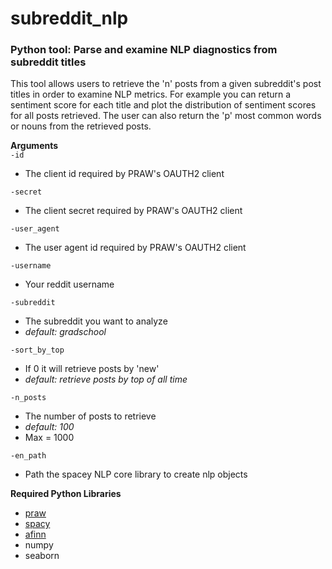 # subreddit_nlp

### Python tool: Parse and examine NLP diagnostics from subreddit titles

This tool allows users to retrieve the 'n' posts from a given subreddit's post titles in order to examine NLP metrics.  For example you can return a sentiment score for each title and plot the distribution of sentiment scores for all posts retrieved.  The user can also return the 'p' most common words or nouns from the retrieved posts.

**Arguments** <br>
`-id`
- The client id required by PRAW's OAUTH2 client   <br>

`-secret`  
- The client secret required by PRAW's OAUTH2 client <br>

`-user_agent`
- The user agent id required by PRAW's OAUTH2 client <br>

`-username`
- Your reddit username <br>

`-subreddit`
- The subreddit you want to analyze
- *default: gradschool* <br>

`-sort_by_top`
- If 0 it will retrieve posts by 'new'
- *default: retrieve posts by top of all time* <br>

`-n_posts`
- The number of posts to retrieve
- *default: 100* 
- Max = 1000 <br>

`-en_path`
- Path the spacey NLP core library to create nlp objects <br>

**Required Python Libraries**
- [praw](https://praw.readthedocs.io/en/latest/index.html)
- [spacy](https://spacy.io)
- [afinn](https://github.com/fnielsen/afinn)
- numpy
- seaborn


